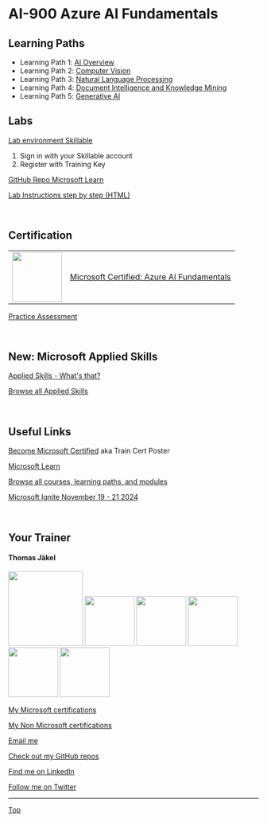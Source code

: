 [LP1]: https://learn.microsoft.com/en-us/training/paths/get-started-with-artificial-intelligence-on-azure/
[LP2]: https://learn.microsoft.com/en-us/training/paths/explore-computer-vision-microsoft-azure/
[LP3]: https://learn.microsoft.com/en-us/training/paths/explore-natural-language-processing/
[LP4]: https://learn.microsoft.com/en-us/training/paths/document-intelligence-knowledge-mining/
[LP5]: https://learn.microsoft.com/en-us/training/paths/introduction-generative-ai/

# AI-900 Azure AI Fundamentals

## Learning Paths

- Learning Path 1️: [AI Overview][LP1]
- Learning Path 2️: [Computer Vision][LP2]
- Learning Path 3️: [Natural Language Processing][LP3]
- Learning Path 4️: [Document Intelligence and Knowledge Mining][LP4]
- Learning Path 5️: [Generative AI][LP5]


## Labs
[Lab environment Skillable](https://brainymotion.learnondemand.net) 

1. Sign in with your Skillable account 
2. Register with Training Key

<!--[Go Deploy](https://lms.godeploy.it) -->

[GitHub Repo Microsoft Learn](https://github.com/MicrosoftLearning/mslearn-ai-fundamentals)

[Lab Instructions step by step (HTML)](https://microsoftlearning.github.io/mslearn-ai-fundamentals/)

<br>

## Certification

|   |   |
| - | - |
|<img src="https://download69118.blob.core.windows.net/anon/microsoft-certified-fundamentals-badge.svg" width="100"/>|[Microsoft Certified: Azure AI Fundamentals](https://learn.microsoft.com/en-us/credentials/certifications/azure-ai-fundamentals/)|


[Practice Assessment](https://learn.microsoft.com/en-us/credentials/certifications/exams/ai-900/practice/assessment?assessment-type=practice&assessmentId=26)

<br>


## New: Microsoft Applied Skills

[Applied Skills - What's that?](https://learn.microsoft.com/en-us/credentials/)

[Browse all Applied Skills](https://learn.microsoft.com/en-us/credentials/browse/?credential_types=applied%20skills)

<br>


## Useful Links

[Become Microsoft Certified](https://aka.ms/traincertposter) aka Train Cert Poster

[Microsoft Learn](https://learn.microsoft.com)

[Browse all courses, learning paths, and modules](https://learn.microsoft.com/en-us/training/browse/)

[Microsoft Ignite November 19 - 21 2024](https://ignite.microsoft.com/en-US/home)




<br>

##  Your Trainer
#### Thomas Jäkel

<img src="https://download69118.blob.core.windows.net/anon/Profilbild.jpg" width="150">
<img src="https://download69118.blob.core.windows.net/anon/Standard MCT Badge Large.png" width=100>
<a href="https://www.credly.com/badges/72439d56-7895-4b92-84bd-fec12c84fd18/public_url"><img src="https://download69118.blob.core.windows.net/anon/mcse-cloud-platform-and-infrastructure-certified-2016.png" width="100"></a>
<a href="https://learn.microsoft.com/api/credentials/share/en-us/tjaekel/A8E4CC3EAA93F4C2?sharingId=EBAFABC36CF6EBDC"><img src="https://download69118.blob.core.windows.net/anon/microsoft-certified-azure-solutions-architect-expert.png" width=100></a>
<a href="https://https://www.credly.com/badges/8ef5f8fb-6b84-4223-add8-4938096c67b2"><img src="https://download69118.blob.core.windows.net/anon/aws-certified-solutions-architect-associate.png" width=100></a>
<a href="https://www.credly.com/badges/7f2c6c3e-d3e3-4e32-9299-adf3278948a3/public_url"><img src="https://download69118.blob.core.windows.net/anon/instructor-recognition-1-000-students-reached.png" width="100"/></a>

[My Microsoft certifications](https://learn.microsoft.com/en-us/users/tjaekel/transcript/d4yjrcx32nome0r)

[My Non Microsoft certifications](https://www.credly.com/users/thomas-jakel)

[Email me](mailto:thomas.jaekel@brainymotion.de)

[Check out my GitHub repos](https://github.com/www42)

[Find me on LinkedIn](https://linkedin.com/in/tjkkll)

[Follow me on Twitter](https://twitter.com/tjkkll)


---

[Top](#ai-900-azure-ai-fundamentals)